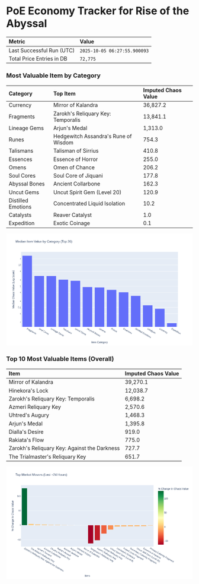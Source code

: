 # PoE Economy Tracker for Rise of the Abyssal

<!-- START_MAINTENANCE -->
| Metric | Value |
|:---|:---|
| Last Successful Run (UTC) | `2025-10-05 06:27:55.900093` |
| Total Price Entries in DB | `72,775` |

<!-- END_MAINTENANCE -->

<!-- START_DATAFRAME_DEBUG -->
<!-- END_DATAFRAME_DEBUG -->

<!-- START_CATEGORY_ANALYSIS -->
### Most Valuable Item by Category
| Category | Top Item | Imputed Chaos Value |
| :--- | :--- | :--- |
| Currency | Mirror of Kalandra | 36,827.2 |
| Fragments | Zarokh's Reliquary Key: Temporalis | 13,841.1 |
| Lineage Gems | Arjun's Medal | 1,313.0 |
| Runes | Hedgewitch Assandra's Rune of Wisdom | 754.3 |
| Talismans | Talisman of Sirrius | 410.8 |
| Essences | Essence of Horror | 255.0 |
| Omens | Omen of Chance | 206.2 |
| Soul Cores | Soul Core of Jiquani | 177.8 |
| Abyssal Bones | Ancient Collarbone | 162.3 |
| Uncut Gems | Uncut Spirit Gem (Level 20) | 120.9 |
| Distilled Emotions | Concentrated Liquid Isolation | 10.2 |
| Catalysts | Reaver Catalyst | 1.0 |
| Expedition | Exotic Coinage | 0.1 |


![Category Analysis Chart](charts/category_analysis.png)
<!-- END_ANALYSIS -->

<!-- START_ANALYSIS -->
### Top 10 Most Valuable Items (Overall)
| Item | Imputed Chaos Value |
| :--- | :--- |
| Mirror of Kalandra | 39,270.1 |
| Hinekora's Lock | 12,038.7 |
| Zarokh's Reliquary Key: Temporalis | 6,698.2 |
| Azmeri Reliquary Key | 2,570.6 |
| Uhtred's Augury | 1,468.3 |
| Arjun's Medal | 1,395.8 |
| Dialla's Desire | 919.0 |
| Rakiata's Flow | 775.0 |
| Zarokh's Reliquary Key: Against the Darkness | 727.7 |
| The Trialmaster's Reliquary Key | 651.7 |


![Market Movers Chart](charts/market_movers.png)
<!-- END_ANALYSIS -->
